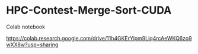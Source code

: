 # HPC-Contest-Merge-Sort-CUDA

Colab notebook

https://colab.research.google.com/drive/11h4GKErYipm9Liq4rcAeWKQ6zo9wXX8w?usp=sharing